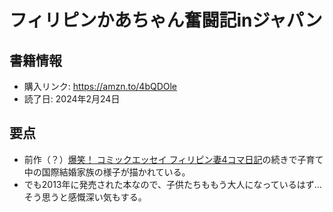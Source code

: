 # フィリピンかあちゃん奮闘記inジャパン
## 書籍情報
- 購入リンク: <https://amzn.to/4bQDOle>
- 読了日: 2024年2月24日
## 要点
- 前作（？）[爆笑！ コミックエッセイ フィリピン妻4コマ日記](./Filipino-Wife's-4-frame-Diary)の続きで子育て中の国際結婚家族の様子が描かれている。
- でも2013年に発売された本なので、子供たちももう大人になっているはず…そう思うと感慨深い気もする。